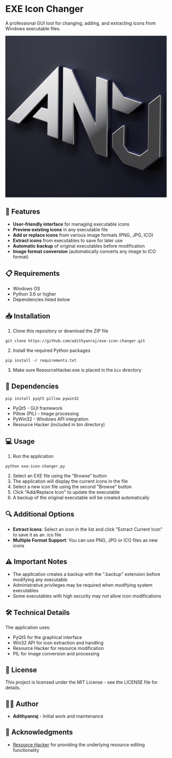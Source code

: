 # EXE Icon Changer

A professional GUI tool for changing, adding, and extracting icons from Windows executable files.

![EXE Icon Changer](bin/logo.png)

## 🚀 Features

- **User-friendly interface** for managing executable icons
- **Preview existing icons** in any executable file
- **Add or replace icons** from various image formats (PNG, JPG, ICO)
- **Extract icons** from executables to save for later use
- **Automatic backup** of original executables before modification
- **Image format conversion** (automatically converts any image to ICO format)

## 📋 Requirements

- Windows OS
- Python 3.6 or higher
- Dependencies listed below

## 📥 Installation

1. Clone this repository or download the ZIP file
```
git clone https://github.com/adithyanraj/exe-icon-changer.git
```

2. Install the required Python packages
```
pip install -r requirements.txt
```

3. Make sure ResourceHacker.exe is placed in the `bin` directory

## 🔧 Dependencies

```
pip install pyqt5 pillow pywin32
```

- PyQt5 - GUI framework
- Pillow (PIL) - Image processing
- PyWin32 - Windows API integration
- Resource Hacker (included in bin directory)

## 💻 Usage

1. Run the application
```
python exe-icon-changer.py
```

2. Select an EXE file using the "Browse" button
3. The application will display the current icons in the file
4. Select a new icon file using the second "Browse" button
5. Click "Add/Replace Icon" to update the executable
6. A backup of the original executable will be created automatically

## 🔍 Additional Options

- **Extract Icons**: Select an icon in the list and click "Extract Current Icon" to save it as an .ico file
- **Multiple Format Support**: You can use PNG, JPG or ICO files as new icons

## ⚠️ Important Notes

- The application creates a backup with the ".backup" extension before modifying any executable
- Administrative privileges may be required when modifying system executables
- Some executables with high security may not allow icon modifications

## 🛠️ Technical Details

The application uses:
- PyQt5 for the graphical interface
- Win32 API for icon extraction and handling
- Resource Hacker for resource modification
- PIL for image conversion and processing

## 📜 License

This project is licensed under the MIT License - see the LICENSE file for details.

## 👨‍💻 Author

- **Adithyanraj** - Initial work and maintenance

## 🙏 Acknowledgments

- [Resource Hacker](http://www.angusj.com/resourcehacker/) for providing the underlying resource editing functionality
